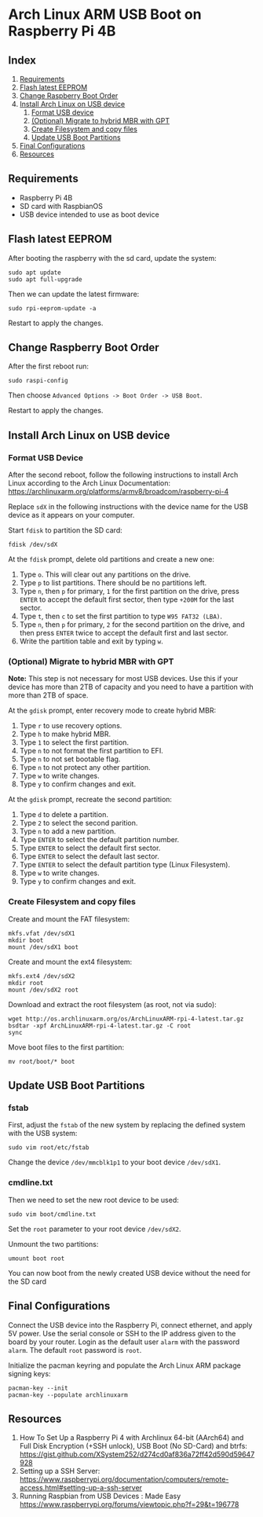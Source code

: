 # Arch Linux ARM USB Boot on Raspberry Pi 4B

## Index

1. [Requirements](#requirements)
2. [Flash latest EEPROM](#flash-latest-eeprom)
3. [Change Raspberry Boot Order](#change-raspberry-boot-order)
4. [Install Arch Linux on USB device](#install-arch-linux-on-usb-device)
   1. [Format USB device](#format-usb-device)
   2. [(Optional) Migrate to hybrid MBR with GPT](#optional-migrate-to-hybrid-mbr-with-gpt)
   3. [Create Filesystem and copy files](#create-filesystem-and-copy-files)
   4. [Update USB Boot Partitions](#update-usb-boot-partitions)
5. [Final Configurations](#final-configurations)
6. [Resources](#resources)

## Requirements

- Raspberry Pi 4B
- SD card with RaspbianOS
- USB device intended to use as boot device

## Flash latest EEPROM

After booting the raspberry with the sd card, update the system:

```shell
sudo apt update
sudo apt full-upgrade
```

Then we can update the latest firmware:

```shell
sudo rpi-eeprom-update -a
```

Restart to apply the changes.

## Change Raspberry Boot Order

After the first reboot run:

```shell
sudo raspi-config
```

Then choose `Advanced Options -> Boot Order -> USB Boot`.

Restart to apply the changes.

## Install Arch Linux on USB device

### Format USB Device

After the second reboot, follow the following instructions to install Arch Linux according to the Arch Linux Documentation:<br>
<https://archlinuxarm.org/platforms/armv8/broadcom/raspberry-pi-4>

Replace `sdX` in the following instructions with the device name for the USB device as it appears on your computer.

Start `fdisk` to partition the SD card:

```shell
fdisk /dev/sdX
```

At the `fdisk` prompt, delete old partitions and create a new one:

1. Type `o`. This will clear out any partitions on the drive.
2. Type `p` to list partitions. There should be no partitions left.
3. Type `n`, then `p` for primary, `1` for the first partition on the drive, press `ENTER` to accept the default first sector, then type `+200M` for the last sector.
4. Type `t`, then `c` to set the first partition to type `W95 FAT32 (LBA)`.
5. Type `n`, then `p` for primary, `2` for the second partition on the drive, and then press `ENTER` twice to accept the default first and last sector.
6. Write the partition table and exit by typing `w`.

### (Optional) Migrate to hybrid MBR with GPT

**Note:** This step is not necessary for most USB devices. Use this if your device has more than 2TB of capacity and you need to have a partition with more than 2TB of space.

At the `gdisk` prompt, enter recovery mode to create hybrid MBR:

1. Type `r` to use recovery options.
2. Type `h` to make hybrid MBR.
3. Type `1` to select the first partition.
4. Type `n` to not format the first partition to EFI.
5. Type `n` to not set bootable flag.
6. Type `n` to not protect any other partition.
7. Type `w` to write changes.
8. Type `y` to confirm changes and exit.

At the `gdisk` prompt, recreate the second partition:

1. Type `d` to delete a partition.
2. Type `2` to select the second parition.
3. Type `n` to add a new partition.
4. Type `ENTER` to select the default partition number.
5. Type `ENTER` to select the default first sector.
6. Type `ENTER` to select the default last sector.
7. Type `ENTER` to select the default partition type (Linux Filesystem).
8. Type `w` to write changes.
9. Type `y` to confirm changes and exit.

### Create Filesystem and copy files

Create and mount the FAT filesystem:

```shell
mkfs.vfat /dev/sdX1
mkdir boot
mount /dev/sdX1 boot
```

Create and mount the ext4 filesystem:

```shell
mkfs.ext4 /dev/sdX2
mkdir root
mount /dev/sdX2 root
```

Download and extract the root filesystem (as root, not via sudo):

```shell
wget http://os.archlinuxarm.org/os/ArchLinuxARM-rpi-4-latest.tar.gz
bsdtar -xpf ArchLinuxARM-rpi-4-latest.tar.gz -C root
sync
```

Move boot files to the first partition:

```shell
mv root/boot/* boot
```

## Update USB Boot Partitions

### fstab

First, adjust the `fstab` of the new system by replacing the defined system with the USB system:

```shell
sudo vim root/etc/fstab
```

Change the device `/dev/mmcblk1p1` to your boot device `/dev/sdX1`.

### cmdline.txt

Then we need to set the new root device to be used:

```shell
sudo vim boot/cmdline.txt
```

Set the `root` parameter to your root device `/dev/sdX2`.

Unmount the two partitions:

```shell
umount boot root
```

You can now boot from the newly created USB device without the need for the SD card

## Final Configurations

Connect the USB device into the Raspberry Pi, connect ethernet, and apply 5V power. Use the serial console or SSH to the IP address given to the board by your router. Login as the default user `alarm` with the password `alarm`. The default `root` password is `root`.

Initialize the pacman keyring and populate the Arch Linux ARM package signing keys:

```shell
pacman-key --init
pacman-key --populate archlinuxarm
```

## Resources

1. How To Set Up a Raspberry Pi 4 with Archlinux 64-bit (AArch64) and Full Disk Encryption (+SSH unlock), USB Boot (No SD-Card) and btrfs: <https://gist.github.com/XSystem252/d274cd0af836a72ff42d590d59647928>
2. Setting up a SSH Server: <https://www.raspberrypi.org/documentation/computers/remote-access.html#setting-up-a-ssh-server>
3. Running Raspbian from USB Devices : Made Easy <https://www.raspberrypi.org/forums/viewtopic.php?f=29&t=196778>
